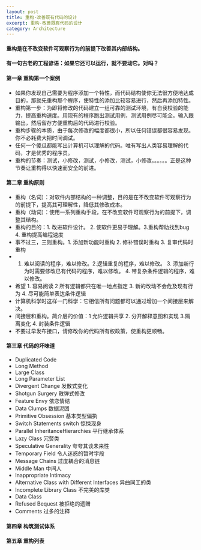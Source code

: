 ```yaml
---
layout: post
title: 重构-改善既有代码的设计
excerpt: 重构-改善既有代码的设计
category: Architecture
---
```


#### 重构是在不改变软件可观察行为的前提下改善其内部结构。

#### 有一句古老的工程谚语：如果它还可以运行，就不要动它。对吗？

#### 第一章 重构第一个案例

- 如果你发现自己需要为程序添加一个特性，而代码结构使你无法很方便地达成目的，那就先重构那个程序，使特性的添加比较容易进行，然后再添加特性。
- 重构第一步：为即将修改的代码建立一组可靠的测试环境，有自我校验的能力，提高重构速度。用现有的程序跑出测试用例，测试用例尽可能全。输入跟输出，然后留存方便重构后的代码进行校验。
- 重构步骤的本质，由于每次修改的幅度都很小，所以任何错误都很容易发现。你不必耗费大把时间调试。
- 任何一个傻瓜都能写出计算机可以理解的代码。唯有写出人类容易理解的代码，才是优秀的程序员。
- 重构的节奏：测试，小修改，测试，小修改，测试，小修改。。。。。。正是这种节奏让重构得以快速而安全的前进。

#### 第二章 重构原则

- 重构（名词）：对软件内部结构的一种调整，目的是在不改变软件可观察行为的前提下，提高其可理解性，降低其修改成本。
- 重构（动词）：使用一系列重构手段，在不改变软件可观察行为的前提下，调整其结构。
- 重构的目的：1. 改进软件设计。 2. 使软件更易于理解。3.重构帮助找到bug 4. 重构提高编程速度
- 事不过三，三则重构。1. 添加新功能时重构 2. 修补错误时重构 3. 复审代码时重构
- 1. 难以阅读的程序，难以修改。2.逻辑重复的程序，难以修改。 3. 添加新行为时需要修改已有代码的程序，难以修改。 4. 带复杂条件逻辑的程序，难以修改。
- 希望 1. 容易阅读 2 所有逻辑都只在唯一地点指定 3. 新的改动不会危及现有行为 4. 尽可能简单表达条件逻辑
- 计算机科学时这样一门科学：它相信所有问题都可以通过增加一个间接层来解决。
- 间接层和重构。简介层的价值：1 允许逻辑共享 2. 分开解释意图和实现 3.隔离变化 4. 封装条件逻辑
- 不要过早发布接口，请修改你的代码所有权政策，使重构更顺畅。


#### 第三章 代码的坏味道

- Duplicated Code
- Long Method
- Large Class
- Long Parameter List
- Divergent Change 发散式变化
- Shotgun Surgery 散弹式修改
- Feature Envy 依恋情结
- Data Clumps 数据泥团
- Primitive Obsession 基本类型偏执
- Switch Statements switch 惊悚现身
- Parallel InheritanceHierarchies 平行继承体系
- Lazy Class 冗赘类
- Speculative Generality 夸夸其谈未来性
- Temporary Field 令人迷惑的暂时字段
- Message Chains 过度耦合的消息链
- Middle Man 中间人
- Inappropriate Intimacy
- Alternative Class with Different Interfaces 异曲同工的类
- Incomplete Library Class 不完美的库类
- Data Class
- Refused Bequest 被拒绝的遗赠
- Comments 过多的注释

#### 第四章 构筑测试体系

#### 第五章 重构列表
